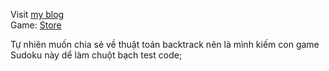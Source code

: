 ﻿
Visit [my blog](https://uongsuadaubung.blogspot.com/)  
Game: [Store](https://www.microsoft.com/store/productid/9WZDNCRFJCCV?ocid=pdpshare)  

Tự nhiên muốn chia sẻ về thuật toán backtrack nên là mình kiếm con game Sudoku này dể làm chuột bạch test code;
